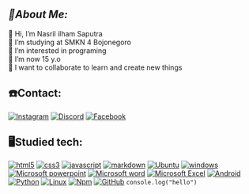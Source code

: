 ## ***🚀About Me:***

👋 Hi, I’m Nasril ilham Saputra  
🧮 I’m studying at SMKN 4 Bojonegoro  
👀 I’m interested in programing   
🌱 I’m now 15 y.o  
🧬 I want to collaborate to learn and create new things
## **☎️Contact:**

<a href='https://www.Instagram.com/naasrlilhm_' target="_blank"><img alt='Instagram' src='https://img.shields.io/badge/Instagram-100000?style=flat&logo=Instagram&logoColor=F121EE&labelColor=ffffff&color=ECEDEC'/></a>
<a href='' target="_blank"><img alt='Discord' src='https://img.shields.io/badge/Discord-100000?style=flat&logo=Discord&logoColor=7289d9&labelColor=FFFFFF&color=7289d9'/></a>
<a href='https://www.facebook.com/naz.riel.925?mibextid=ZbWKwL' target="_blank"><img alt='Facebook' src='https://img.shields.io/badge/Facebook-100000?style=flat-square&logo=Facebook&logoColor=216AF4&labelColor=EDECEC&color=216AF4'/></a>
## **🖥️Studied tech:**

<a href='' target="_blank"><img alt='html5' src='https://img.shields.io/badge/HTML5-100000?style=for-the-badge&logo=html5&logoColor=white&labelColor=FF9000&color=FF9000'/></a>
<a href='' target="_blank"><img alt='css3' src='https://img.shields.io/badge/CSS3-100000?style=for-the-badge&logo=css3&logoColor=white&labelColor=2965f1&color=2965f1'/></a>
<a href='' target="_blank"><img alt='javascript' src='https://img.shields.io/badge/JAVASCRIPT-100000?style=for-the-badge&logo=javascript&logoColor=F0DB4F&labelColor=4E4F4C&color=4E4F4C'/></a>
<a href='' target="_blank"><img alt='markdown' src='https://img.shields.io/badge/Markdown-100000?style=for-the-badge&logo=markdown&logoColor=FDFDFF&labelColor=0B0A0A&color=EAE8EA'/></a>
<a href='' target="_blank"><img alt='Ubuntu' src='https://img.shields.io/badge/Ubuntu-100000?style=for-the-badge&logo=Ubuntu&logoColor=F79707&labelColor=FAF7F4&color=FF8E03'/></a>
<a href='' target="_blank"><img alt='windows' src='https://img.shields.io/badge/Windows-100000?style=for-the-badge&logo=windows&logoColor=2A87F0&labelColor=F0E9E9&color=2782DD'/></a>
<a href="" target="_blank"><img alt='Microsoft powerpoint' src='https://img.shields.io/badge/Powerpoint-100000?style=for-the-badge&logo=Microsoft powerpoint&logoColor=FFFCF9&labelColor=ED8D07&color=ED8D07'/></a>
<a href='' target="_blank"><img alt='Microsoft word' src='https://img.shields.io/badge/Word-100000?style=for-the-badge&logo=Microsoft word&logoColor=FFFCF9&labelColor=41A5EE&color=255EBE'/></a>
<a href='' target="_blank"><img alt='Microsoft Excel' src='https://img.shields.io/badge/Excel-100000?style=for-the-badge&logo=Microsoft Excel&logoColor=333533&labelColor=2DD717&color=2BCD27'/></a>
<a href='' target="_blank"><img alt='Android' src='https://img.shields.io/badge/Android-100000?style=for-the-badge&logo=Android&logoColor=06CA06&labelColor=3C3B3B&color=3C3B3B'/></a>
<a href='' target="_blank"><img alt='Python' src='https://img.shields.io/badge/Python-100000?style=for-the-badge&logo=Python&logoColor=FDEE0B&labelColor=1594E4&color=1594E4'/></a>
<a href='' target="_blank"><img alt='Linux' src='https://img.shields.io/badge/Linux-100000?style=for-the-badge&logo=Linux&logoColor=151414&labelColor=FFF9F9&color=F4BF03'/></a>
<a href='' target="_blank"><img alt='Npm' src='https://img.shields.io/badge/Npm-100000?style=for-the-badge&logo=Npm&logoColor=white&labelColor=FA0D0D&color=FA0D0D'/></a>
<a href='' target="_blank"><img alt='GitHub' src='https://img.shields.io/badge/github-100000?style=for-the-badge&logo=GitHub&logoColor=221F1F&labelColor=F4EFEF&color=EDEDED'/></a>
`console.log("hello")`
<!---
NasrilSa/NasrilSa is a ✨ special ✨ repository because its `README.md` (this file) appears on your GitHub profile.
You can click the Preview link to take a look at your changes.
--->
